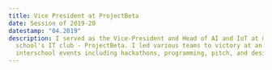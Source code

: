 ```yaml
---
title: Vice President at ProjectBeta
date: Session of 2019-20
datestamp: "04.2019"
description: I served as the Vice-President and Head of AI and IoT at my
  school's IT club - ProjectBeta. I led various teams to victory at an array of
  interschool events including hackathons, programming, pitch, and design.
---
```

